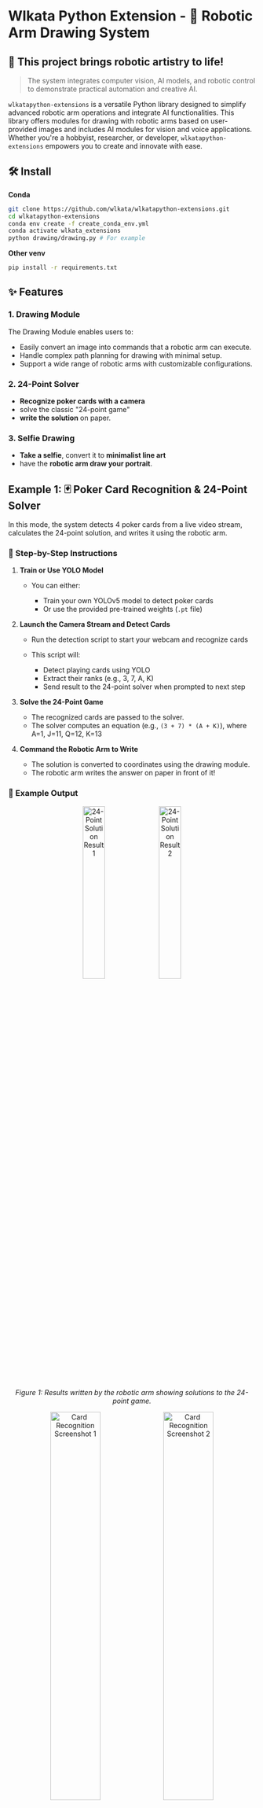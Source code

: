 # Wlkata Python Extension - 🦾 Robotic Arm Drawing System
## 🎨 This project brings robotic artistry to life! 
> The system integrates computer vision, AI models, and robotic control to demonstrate practical automation and creative AI.

`wlkatapython-extensions` is a versatile Python library designed to simplify advanced robotic arm operations and integrate AI functionalities. This library offers modules for drawing with robotic arms based on user-provided images and includes AI modules for vision and voice applications. Whether you're a hobbyist, researcher, or developer, `wlkatapython-extensions` empowers you to create and innovate with ease.

## 🛠 Install
**Conda**
```bash
git clone https://github.com/wlkata/wlkatapython-extensions.git
cd wlkatapython-extensions
conda env create -f create_conda_env.yml
conda activate wlkata_extensions
python drawing/drawing.py # For example
```
**Other venv**
```bash
pip install -r requirements.txt
```

## ✨ Features

### 1. Drawing Module
The Drawing Module enables users to:
- Easily convert an image into commands that a robotic arm can execute.
- Handle complex path planning for drawing with minimal setup.
- Support a wide range of robotic arms with customizable configurations.
  
### 2. 24-Point Solver
- **Recognize poker cards with a camera**
- solve the classic "24-point game"
- **write the solution** on paper.

### 3. Selfie Drawing
- **Take a selfie**, convert it to **minimalist line art**
- have the **robotic arm draw your portrait**.

## Example 1: 🃏 Poker Card Recognition & 24-Point Solver

In this mode, the system detects 4 poker cards from a live video stream, calculates the 24-point solution, and writes it using the robotic arm.

### 🔧 Step-by-Step Instructions

1. **Train or Use YOLO Model**

   * You can either:

     * Train your own YOLOv5 model to detect poker cards
     * Or use the provided pre-trained weights (`.pt` file)

2. **Launch the Camera Stream and Detect Cards**

   * Run the detection script to start your webcam and recognize cards
   * This script will:

     * Detect playing cards using YOLO
     * Extract their ranks (e.g., 3, 7, A, K)
     * Send result to the 24-point solver when prompted to next step

3. **Solve the 24-Point Game**

   * The recognized cards are passed to the solver.
   * The solver computes an equation (e.g., `(3 + 7) * (A + K)`), where A=1, J=11, Q=12, K=13

4. **Command the Robotic Arm to Write**

   * The solution is converted to coordinates using the drawing module.
   * The robotic arm writes the answer on paper in front of it!

### 📸 Example Output

<p align="center">
  <img src="images/equation1.jpg" alt="24-Point Solution Result 1" width="30%" />
  <img src="images/equation2.jpg" alt="24-Point Solution Result 2" width="30%" />
</p>
<p align="center"><em>Figure 1: Results written by the robotic arm showing solutions to the 24-point game.</em></p>

<p align="center">
  <img src="images/equation3.png" alt="Card Recognition Screenshot 1" width="45%" />
  <img src="images/equation4.png" alt="Card Recognition Screenshot 2" width="45%" />
</p>
<p align="center"><em>Figure 2: Card recognition using YOLO detecting the input cards from a live video stream.</em></p>

---

## Example 2: 🤳 Selfie to Sketch Drawing

In this mode, you take a selfie, convert it into line art using AI, then draw it using the robot arm.

### 🔧 Step-by-Step Instructions

1. **Take or Choose a Selfie**

   * Capture a selfie using your webcam or choose an image you already have.

2. **Generate Sketch Using GPT (or DALL·E-style Tool)**

   * Use the following prompt in an image-to-image model (e.g., GPT with Vision or any image generator you have access to):

   ```
   Convert this photo into a clean, minimalist line art illustration. Use smooth, continuous lines to outline the people and main features. Exclude all colors, textures, and backgrounds—just simple black or dark brown contour lines on a white background. The style should resemble a sketch or cartoon, with facial expressions and poses clearly visible but very simple, very few lines, especially for hair, and try use only connected single line, and make them look prettier.
   ```

3. **Download and Save the Line Art Image**

   * Save the generated sketch as `selfie_sketch.png` or any preferred name.

4. **Post-process the Image**

   * The image is further processed to extract vectorized edge paths (e.g., Canny edge detection + vector tracing).

5. **Command the Robotic Arm to Draw**

   * The processed path is translated to coordinates and sent to the robotic arm

### 📸 Example Output

<p align="center">
  <img src="images/selfie1.png" alt="Original Selfie" width="30%" />
  <img src="images/selfie2.png" alt="GPT-Generated Line Art" width="30%" />
</p>
<p align="center"><em>Figure 3: On the left is the original selfie; on the right is the GPT-generated minimalist line art used for robotic drawing.</em></p>

## 🛠 Requirements

* Python 3.8+
* OpenCV
* PyTorch + YOLOv5
* Numpy
* Robotic Arm SDK

> GPU recommended for YOLO inference.

## 💡 Tips

* Ensure proper lighting when using the webcam.
* Calibrate the robotic arm’s drawing area to fit standard A4 paper.

---

## 🤖 Hardware Compatibility

Tested with:

* MT4 or Mirobot
* USB webcam
* Pen holder & A4 paper mount (or iPad and Apple Pencil)

## ▶️ Basic Usage

### Drawing Module
Here’s how you can use the Drawing Module to make your robotic arm draw an image or polygon:
```python
from drawing import Drawing

drawer = Drawing()
drawer.cali_z()

# Sample of drawing spiral
drawer.draw('sample/spiral.jpg')

# Sample of drawing polygon
drawer.draw_poly(num_side=5, depth=3)
```

<p align="center">
  <img src="drawing/sample/spiral.jpg" alt="Spiral Drawing Example" width="30%" />
  <img src="drawing/sample/polygon.png" alt="Polygon Drawing Example" width="30%" />
</p>
<p align="center"><em>Figure 4: Example outputs from simple drawing tests — a spiral (left) and a polygon (right) drawn by the robotic arm.</em></p>
